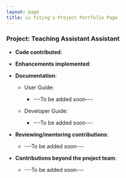 ```yaml
---
layout: page
title: Lu Yiting's Project Portfolio Page
---
```


### Project: Teaching Assistant Assistant

- **Code contributed**:

- **Enhancements implemented**:

- **Documentation**:

  - User Guide:

    - ---To be added soon---

  - Developer Guide:
    - ---To be added soon---

- **Reviewing/mentoring contributions**:
  - ---To be added soon---
- **Contributions beyond the project team**:
  - ---To be added soon---
